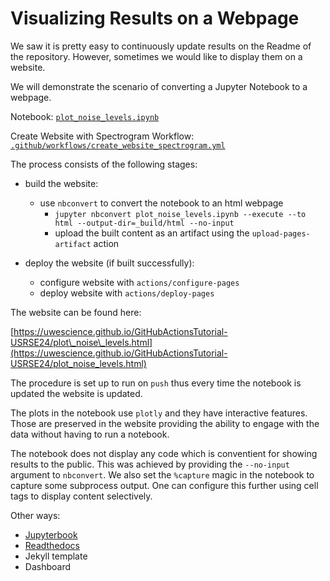 
# Visualizing Results on a Webpage

We saw it is pretty easy to continuously update results on the Readme of the repository. However, sometimes we would like to display them on a website. 



We will demonstrate the scenario of converting a Jupyter Notebook to a webpage. 

Notebook: [`plot_noise_levels.ipynb`](https://github.com/uwescience/GitHubActionsTutorial-USRSE24/blob/main/ambient_sound_analysis/plot_noise_levels.ipynb)

Create Website with Spectrogram Workflow: [`.github/workflows/create_website_spectrogram.yml`](https://github.com/uwescience/GitHubActionsTutorial-USRSE24/blob/main/.github/workflows/create_website_spectrogram.yml)


The process consists of the following stages:

* build the website:
  * use `nbconvert` to convert the notebook to an html webpage
    * `jupyter nbconvert plot_noise_levels.ipynb --execute --to html --output-dir=_build/html --no-input` 	
    * upload the built content as an artifact using the `upload-pages-artifact` action

* deploy the website (if built successfully):
  * configure website with `actions/configure-pages`
  * deploy website with `actions/deploy-pages`

The website can be found here:

[https://uwescience.github.io/GitHubActionsTutorial-USRSE24/plot\_noise\_levels.html](https://uwescience.github.io/GitHubActionsTutorial-USRSE24/plot_noise_levels.html)  


The procedure is set up to run on `push` thus every time the notebook is updated the website is updated. 

The plots in the notebook use `plotly` and they have interactive features. Those are preserved in the website providing the ability to engage with the data without having to run a notebook.

The notebook does not display any code which is conventient for showing results to the public. This was achieved by providing the `--no-input` argument to `nbconvert`. We also set the `%capture` magic in the notebook to capture some subprocess output. One can configure this further using cell tags to display content selectively.





Other ways: 

* [Jupyterbook](https://jupyterbook.org/en/stable/publish/gh-pages.html)
* [Readthedocs](https://about.readthedocs.com/?ref=readthedocs.com)
* Jekyll template 
* Dashboard
